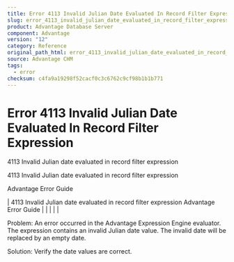 ```yaml
---
title: Error 4113 Invalid Julian Date Evaluated In Record Filter Expression
slug: error_4113_invalid_julian_date_evaluated_in_record_filter_expression
product: Advantage Database Server
component: Advantage
version: "12"
category: Reference
original_path_html: error_4113_invalid_julian_date_evaluated_in_record_filter_expression.htm
source: Advantage CHM
tags:
  - error
checksum: c4fa9a19298f52cacf0c3c6762c9cf98b1b1b771
---
```


# Error 4113 Invalid Julian Date Evaluated In Record Filter Expression

4113 Invalid Julian date evaluated in record filter expression

4113 Invalid Julian date evaluated in record filter expression

Advantage Error Guide

| 4113 Invalid Julian date evaluated in record filter expression  Advantage Error Guide |  |  |  |  |

Problem: An error occurred in the Advantage Expression Engine evaluator. The expression contains an invalid Julian date value. The invalid date will be replaced by an empty date.

Solution: Verify the date values are correct.
